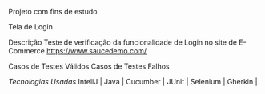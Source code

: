 Projeto com fins de estudo

Tela de Login

Descrição
Teste de verificação da funcionalidade de Login no site de E-Commerce https://www.saucedemo.com/

Casos de Testes Válidos
Casos de Testes Falhos

*Tecnologias Usadas*
InteliJ | Java | Cucumber | JUnit | Selenium | Gherkin |
